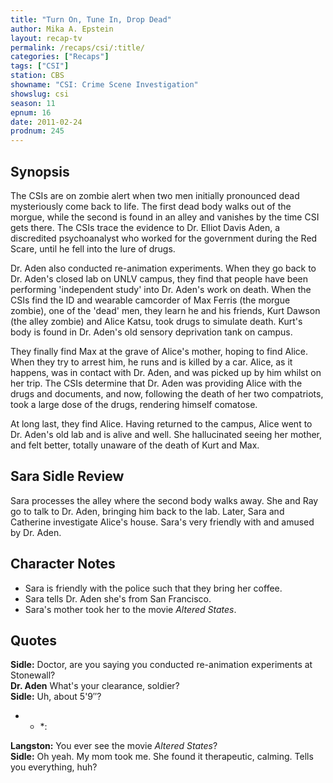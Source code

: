 ```yaml
---
title: "Turn On, Tune In, Drop Dead"
author: Mika A. Epstein
layout: recap-tv
permalink: /recaps/csi/:title/
categories: ["Recaps"]
tags: ["CSI"]
station: CBS
showname: "CSI: Crime Scene Investigation"
showslug: csi
season: 11
epnum: 16  
date: 2011-02-24
prodnum: 245  
---
```


## Synopsis

The CSIs are on zombie alert when two men initially pronounced dead mysteriously come back to life. The first dead body walks out of the morgue, while the second is found in an alley and vanishes by the time CSI gets there. The CSIs trace the evidence to Dr. Elliot Davis Aden, a discredited psychoanalyst who worked for the government during the Red Scare, until he fell into the lure of drugs.

Dr. Aden also conducted re-animation experiments. When they go back to Dr. Aden's closed lab on UNLV campus, they find that people have been performing 'independent study' into Dr. Aden's work on death. When the CSIs find the ID and wearable camcorder of Max Ferris (the morgue zombie), one of the 'dead' men, they learn he and his friends, Kurt Dawson (the alley zombie) and Alice Katsu, took drugs to simulate death. Kurt's body is found in Dr. Aden's old sensory deprivation tank on campus.

They finally find Max at the grave of Alice's mother, hoping to find Alice. When they try to arrest him, he runs and is killed by a car. Alice, as it happens, was in contact with Dr. Aden, and was picked up by him whilst on her trip. The CSIs determine that Dr. Aden was providing Alice with the drugs and documents, and now, following the death of her two compatriots, took a large dose of the drugs, rendering himself comatose.

At long last, they find Alice. Having returned to the campus, Alice went to Dr. Aden's old lab and is alive and well. She hallucinated seeing her mother, and felt better, totally unaware of the death of Kurt and Max.

## Sara Sidle Review

Sara processes the alley where the second body walks away. She and Ray go to talk to Dr. Aden, bringing him back to the lab. Later, Sara and Catherine investigate Alice's house. Sara's very friendly with and amused by Dr. Aden.

## Character Notes

* Sara is friendly with the police such that they bring her coffee.  
* Sara tells Dr. Aden she's from San Francisco.  
* Sara's mother took her to the movie *Altered States*.

## Quotes

**Sidle:** Doctor, are you saying you conducted re-animation experiments at Stonewall?  
**Dr. Aden** What's your clearance, soldier?  
**Sidle:** Uh, about 5'9&#8243;?

* * *:

**Langston:** You ever see the movie *Altered States*?  
**Sidle:** Oh yeah. My mom took me. She found it therapeutic, calming. Tells you everything, huh?